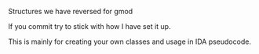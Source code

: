 Structures we have reversed for gmod

If you commit try to stick with how I have set it up.

This is mainly for creating your own classes and usage in IDA pseudocode.